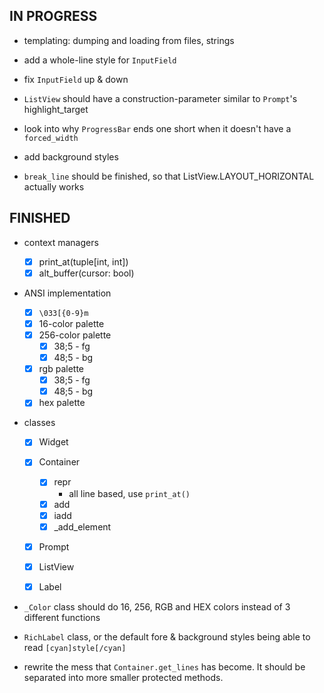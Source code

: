 IN PROGRESS
-----------

* templating: dumping and loading from files, strings

* add a whole-line style for `InputField`

* fix `InputField` up & down

* `ListView` should have a construction-parameter similar to `Prompt`'s highlight_target

* look into why `ProgressBar` ends one short when it doesn't have a `forced_width`

* add background styles

* `break_line` should be finished, so that ListView.LAYOUT_HORIZONTAL actually works


FINISHED
--------

* context managers
    - [x] print_at(tuple[int, int])
    - [x] alt_buffer(cursor: bool)

* ANSI implementation
    - [x] `\033[{0-9}m`
    - [x] 16-color palette
    - [x] 256-color palette
        + [x] 38;5 - fg
        + [x] 48;5 - bg

    - [x] rgb palette
        + [x] 38;5 - fg
        + [x] 48;5 - bg

    - [x] hex palette

* classes
    - [x] Widget

    - [x] Container
        + [x] repr
            * all line based, use `print_at()`
        + [x] add
        + [x] iadd
        + [x] \_add_element

    - [x] Prompt
    - [x] ListView
    - [x] Label

* `_Color` class should do 16, 256, RGB and HEX colors instead of 3 different functions

* `RichLabel` class, or the default fore & background styles being able to read `[cyan]style[/cyan]`

* rewrite the mess that `Container.get_lines` has become. It should be separated into more smaller protected methods.
